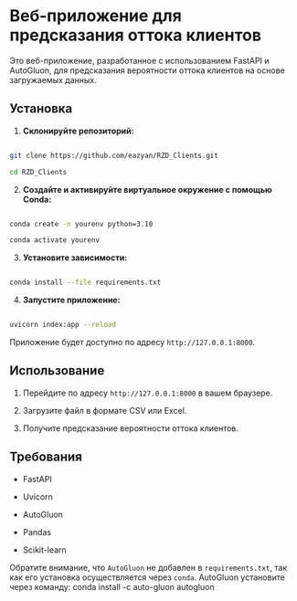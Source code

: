 
# Веб-приложение для предсказания оттока клиентов



Это веб-приложение, разработанное с использованием FastAPI и AutoGluon, для предсказания вероятности оттока клиентов на основе загружаемых данных.

  

## Установка

  

1. **Склонируйте репозиторий:**

  

```bash

git clone https://github.com/eazyan/RZD_Clients.git

cd RZD_Clients

```

  

2. **Создайте и активируйте виртуальное окружение с помощью Conda:**

  

```bash

conda create -n yourenv python=3.10

conda activate yourenv

```

  

3. **Установите зависимости:**

  

```bash

conda install --file requirements.txt

```

  

4. **Запустите приложение:**

  

```bash

uvicorn index:app --reload

```

  

Приложение будет доступно по адресу `http://127.0.0.1:8000`.

  

## Использование

  

1. Перейдите по адресу `http://127.0.0.1:8000` в вашем браузере.

2. Загрузите файл в формате CSV или Excel.

3. Получите предсказание вероятности оттока клиентов.

  

## Требования

- FastAPI

- Uvicorn

- AutoGluon

- Pandas

- Scikit-learn

Обратите внимание, что `AutoGluon` не добавлен в `requirements.txt`, так как его установка осуществляется через `conda`. AutoGluon установите через команду: conda install -c auto-gluon autogluon
